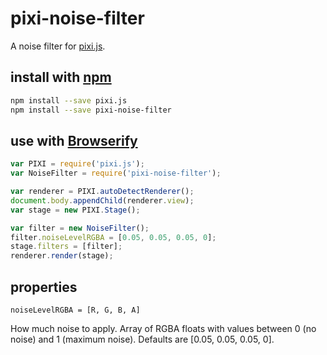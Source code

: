 pixi-noise-filter
=================

A noise filter for [pixi.js](http://www.pixijs.com/).

install with [npm](http://npmjs.org/)
-------------------------------------

```bash
npm install --save pixi.js
npm install --save pixi-noise-filter
```

use with [Browserify](http://browserify.org/)
---------------------------------------------

```js
var PIXI = require('pixi.js');
var NoiseFilter = require('pixi-noise-filter');

var renderer = PIXI.autoDetectRenderer();
document.body.appendChild(renderer.view);
var stage = new PIXI.Stage();

var filter = new NoiseFilter();
filter.noiseLevelRGBA = [0.05, 0.05, 0.05, 0];
stage.filters = [filter];
renderer.render(stage);
```

properties
----------

`noiseLevelRGBA = [R, G, B, A]`

How much noise to apply. Array of RGBA floats with values between 0 (no noise) and 1 (maximum noise). Defaults are [0.05, 0.05, 0.05, 0].
